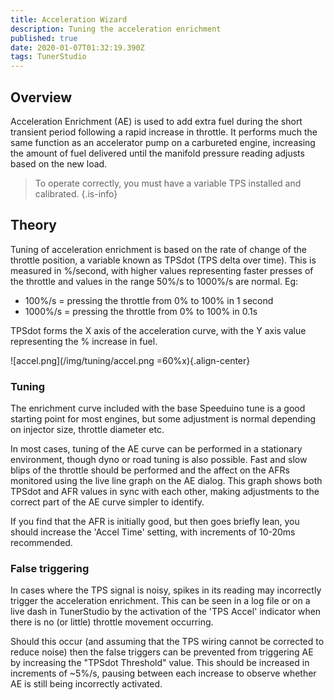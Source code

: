 ```yaml
---
title: Acceleration Wizard
description: Tuning the acceleration enrichment
published: true
date: 2020-01-07T01:32:19.390Z
tags: TunerStudio
---
```


Overview
--------

Acceleration Enrichment (AE) is used to add extra fuel during the short transient period following a rapid increase in throttle. It performs much the same function as an accelerator pump on a carbureted engine, increasing the amount of fuel delivered until the manifold pressure reading adjusts based on the new load.

> To operate correctly, you must have a variable TPS installed and calibrated.
{.is-info}


## Theory

Tuning of acceleration enrichment is based on the rate of change of the throttle position, a variable known as TPSdot (TPS delta over time). This is measured in %/second, with higher values representing faster presses of the throttle and values in the range 50%/s to 1000%/s are normal. Eg:

-   100%/s = pressing the throttle from 0% to 100% in 1 second
-   1000%/s = pressing the throttle from 0% to 100% in 0.1s

TPSdot forms the X axis of the acceleration curve, with the Y axis value representing the % increase in fuel.

![accel.png](/img/tuning/accel.png =60%x){.align-center}

### Tuning

The enrichment curve included with the base Speeduino tune is a good starting point for most engines, but some adjustment is normal depending on injector size, throttle diameter etc.

In most cases, tuning of the AE curve can be performed in a stationary environment, though dyno or road tuning is also possible. Fast and slow blips of the throttle should be performed and the affect on the AFRs monitored using the live line graph on the AE dialog. This graph shows both TPSdot and AFR values in sync with each other, making adjustments to the correct part of the AE curve simpler to identify.

If you find that the AFR is initially good, but then goes briefly lean, you should increase the 'Accel Time' setting, with increments of 10-20ms recommended.

### False triggering

In cases where the TPS signal is noisy, spikes in its reading may incorrectly trigger the acceleration enrichment. This can be seen in a log file or on a live dash in TunerStudio by the activation of the 'TPS Accel' indicator when there is no (or little) throttle movement occurring. 

Should this occur (and assuming that the TPS wiring cannot be corrected to reduce noise) then the false triggers can be prevented from triggering AE by increasing the "TPSdot Threshold" value. This should be increased in increments of ~5%/s, pausing between each increase to observe whether AE is still being incorrectly activated.